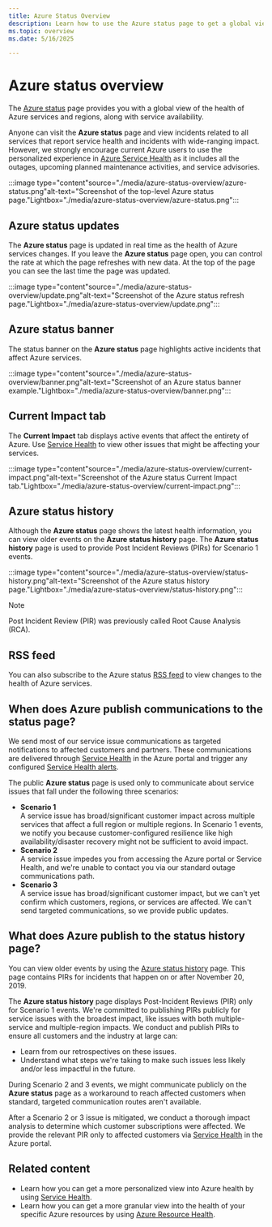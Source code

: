 ```yaml
---
title: Azure Status Overview
description: Learn how to use the Azure status page to get a global view into the health of Azure services.
ms.topic: overview
ms.date: 5/16/2025

---
```

# Azure status overview

The [Azure status](https://azure.status.microsoft/) page provides you with a global view of the health of Azure services and regions, along with service availability.

Anyone can visit the **Azure status** page and view incidents related to all services that report service health and incidents with wide-ranging impact. However, we strongly encourage current Azure users to use the personalized experience in [Azure Service Health](https://aka.ms/azureservicehealth) as it includes all the outages, upcoming planned maintenance activities, and service advisories.

:::image type="content"source="./media/azure-status-overview/azure-status.png"alt-text="Screenshot of the top-level Azure status page."Lightbox="./media/azure-status-overview/azure-status.png":::

## Azure status updates

The **Azure status** page is updated in real time as the health of Azure services changes. If you leave the **Azure status** page open, you can control the rate at which the page refreshes with new data. At the top of the page you can see the last time the page was updated.

:::image type="content"source="./media/azure-status-overview/update.png"alt-text="Screenshot of the Azure status refresh page."Lightbox="./media/azure-status-overview/update.png":::

## Azure status banner

The status banner on the **Azure status** page highlights active incidents that affect Azure services.

:::image type="content"source="./media/azure-status-overview/banner.png"alt-text="Screenshot of an Azure status banner example."Lightbox="./media/azure-status-overview/banner.png":::

## Current Impact tab

The **Current Impact** tab displays active events that affect the entirety of Azure. Use [Service Health](service-health-overview.md) to view other issues that might be affecting your services.  

:::image type="content"source="./media/azure-status-overview/current-impact.png"alt-text="Screenshot of the Azure status Current Impact tab."Lightbox="./media/azure-status-overview/current-impact.png":::

## Azure status history

Although the **Azure status** page shows the latest health information, you can view older events on the **Azure status history** page. The **Azure status history** page is used to provide Post Incident Reviews (PIRs) for Scenario 1 events.

:::image type="content"source="./media/azure-status-overview/status-history.png"alt-text="Screenshot of the Azure status history page."Lightbox="./media/azure-status-overview/status-history.png":::

> [!NOTE]
> Post Incident Review (PIR) was previously called Root Cause Analysis (RCA).

## RSS feed

You can also subscribe to the Azure status [RSS feed](https://azure.status.microsoft/status/feed/) to view changes to the health of Azure services.

## When does Azure publish communications to the status page?

We send most of our service issue communications as targeted notifications to affected customers and partners. These communications are delivered through [Service Health](https://azure.microsoft.com/features/service-health/) in the Azure portal and trigger any configured [Service Health alerts](./alerts-activity-log-service-notifications-portal.md?toc=%2fazure%2fservice-health%2ftoc.json).

The public **Azure status** page is used only to communicate about service issues that fall under the following three scenarios:

* **Scenario 1** <br>A service issue has broad/significant customer impact across multiple services that affect a full region or multiple regions. In Scenario 1 events, we notify you because customer-configured resilience like high availability/disaster recovery might not be sufficient to avoid impact.
* **Scenario 2** <br>A service issue impedes you from accessing the Azure portal or Service Health, and we're unable to contact you via our standard outage communications path.
* **Scenario 3** <br>A service issue has broad/significant customer impact, but we can't yet confirm which customers, regions, or services are affected. We can't send targeted communications, so we provide public updates.

## What does Azure publish to the status history page?

You can view older events by using the [Azure status history](https://azure.status.microsoft/status/history/) page. This page contains PIRs for incidents that happen on or after November 20, 2019.

The **Azure status history** page displays Post-Incident Reviews (PIR) only for Scenario 1 events. We're committed to publishing PIRs publicly for service issues with the broadest impact, like issues with both multiple-service and multiple-region impacts. We conduct and publish PIRs to ensure all customers and the industry at large can:

* Learn from our retrospectives on these issues.  
* Understand what steps we're taking to make such issues less likely and/or less impactful in the future.

During Scenario 2 and 3 events, we might communicate publicly on the **Azure status** page as a workaround to reach affected customers when standard, targeted communication routes aren't available.

After a Scenario 2 or 3 issue is mitigated, we conduct a thorough impact analysis to determine which customer subscriptions were affected. We provide the relevant PIR only to affected customers via [Service Health](https://azure.microsoft.com/features/service-health/) in the Azure portal.

## Related content

* Learn how you can get a more personalized view into Azure health by using [Service Health](./service-health-portal-update.md).
* Learn how you can get a more granular view into the health of your specific Azure resources by using [Azure Resource Health](./resource-health-overview.md).
